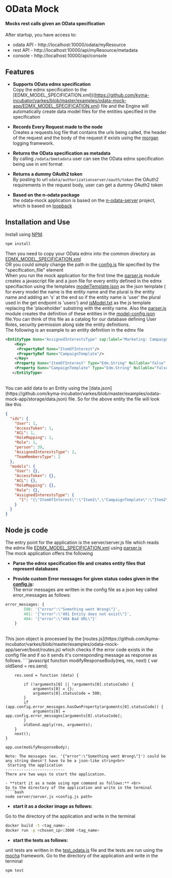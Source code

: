 OData Mock
============================
#### Mocks rest calls given an OData specification 

After startup, you have access to:
- odata API - http://localhost:10000/odata/myResource
- rest API - http://localhost:10000/api/myResource/metadata
- console - http://localhost:10000/api/console

Features
---------------------------

- **Supports OData edmx specification** <br>
Copy the edmx specification to the [EDMX_MODEL_SPECIFICATION.xml]((https://github.com/kyma-incubator/varkes/blob/master/examples/odata-mock-app/EDMX_MODEL_SPECIFICATION.xml) file and the Engine will automatically create data model files for the entities specified in the specification

- **Records Every Request made to the node** <br>
Creates a requests.log file that contains the urls being called, the header of the request and the body of the request if exists using the [morgan](https://www.npmjs.com/package/morgan) logging framework.

- **Returns the OData specification as metadata** <br>
By calling `/odata/$metadata` user can see the OData edmx specification being use in xml format

- **Returns a dummy OAuth2 token** <br>
By posting to url `odata/authorizationserver/oauth/token` the OAuth2 requirements in the request body, user can get a dummy OAuth2 token

- **Based on the n-odata package** <br>
the odata-mock application is based on the [n-odata-server](https://github.com/htammen/n-odata-server) project, which is based on [loopback](https://loopback.io/) 

Installation and Use
--------------------------
Install using [NPM](https://docs.npmjs.com/getting-started/what-is-npm).

````bash
npm install
````
Then you need to copy your OData edmx into the common directory as [EDMX_MODEL_SPECIFICATION.xml](https://github.com/kyma-incubator/varkes/blob/master/examples/odata-mock-app/EDMX_MODEL_SPECIFICATION.xml)<br>
OR you could simply change the path in the [config.js](https://github.com/kyma-incubator/varkes/blob/master/examples/odata-mock-app/config.js) file specified by the "specification_file" element
<br>
When you run the mock application for the first time the [parser.js](https://github.com/kyma-incubator/varkes/blob/master/examples/odata-mock-app/common/utility/parser.js) module creates a javascript file and a json file for every entity defined in the edmx specifiaction using the templates [modelTemplate.json](https://github.com/kyma-incubator/varkes/blob/master/examples/odata-mock-app/common/models/modelTemplate.json) as the json template ( for every model the name is the entity name and the plural is the entity name and adding an 's' at the end so if the entity name is 'user' the plural used in the get endpoint is 'users') and [jsModel.txt](https://github.com/kyma-incubator/varkes/blob/master/examples/odata-mock-app/common/models/jsModel.txt) as the js template replacing the 'placeholder' substring with the entity name.
Also the  [parser.js](https://github.com/kyma-incubator/varkes/blob/master/examples/odata-mock-app/common/utility/parser.js) module creates the definition of these entities in the [model-config.json](https://github.com/kyma-incubator/varkes/blob/master/examples/odata-mock-app/server/model-config.json) file.You can think of this file as a catalog for our database defining User Roles, security permission along side the entity definitions.
<br>
The following is an example to an entity definition in the edmx file

````xml
<EntityType Name="AssignedInterestsType" sap:label="Marketing: Campaign Template-Interest" sap:content-version="1">
    <Key>
     <PropertyRef Name="ItemOfInterest"/>
     <PropertyRef Name="CampaignTemplate"/>
    </Key>
    <Property Name="ItemOfInterest" Type="Edm.String" Nullable="false" MaxLength="40" sap:display-format="UpperCase" sap:label="Item of Interest"/>
    <Property Name="CampaignTemplate" Type="Edm.String" Nullable="false" MaxLength="10" sap:display-format="UpperCase" sap:label="Campaign ID"/>
   </EntityType>
````
<br>
You can add data to an Entity using the [data.json](https://github.com/kyma-incubator/varkes/blob/master/examples/odata-mock-app/storage/data.json) file. So for the above entity the file will look like this

````json
{
  "ids": {
    "User": 1,
    "AccessToken": 1,
    "ACL": 1,
    "RoleMapping": 1,
    "Role": 1,
    "person": 39,
    "AssignedInterestsType": 2,
    "TeamMembersType": 2
  },
  "models": {
    "User": {},
    "AccessToken": {},
    "ACL": {},
    "RoleMapping": {},
    "Role": {},
    "AssignedInterestsType": {
      "1": "{\"ItemOfInterest\":\"Item1\",\"CampaignTemplate\":\"Item2\",\"id\":1}"
    }
  }
}
````


Node js code
--------------------------

The entry point for the application is the server/server.js file which reads the edmx file [EDMX_MODEL_SPECIFICATION.xml](https://github.com/kyma-incubator/varkes/blob/master/examples/odata-mock-app/EDMX_MODEL_SPECIFICATION.xml) using [parser.js](https://github.com/kyma-incubator/varkes/blob/master/examples/odata-mock-app/common/utility/parser.js)
<br>
The mock application offers the following
- **Parse the edmx specification file and creates entity files that represent databases** <br>

- **Provide custom Error messages for given status codes given in the [config.js](https://github.com/kyma-incubator/varkes/blob/master/examples/odata-mock-app/config.js):** <br>
The error messages are written in the config file as a json key called error_messages as follows:<br>

````javascript
error_messages: {
        500: '{"error":\"Something went Wrong\"}',
        401: '{"error":\"401 Entity does not exist\"}',
        404: '{"error":\"404 Bad URL\"}'
    }
````
<br>
This json object is processed by the [routes.js](https://github.com/kyma-incubator/varkes/blob/master/examples/odata-mock-app/server/boot/routes.js) which checks if the error code exists in the config file and if so it sends it's corresponding message as response as follows.
````javascript
 function modifyResponseBody(req, res, next) {
        var oldSend = res.send;

        res.send = function (data) {

            if (!arguments[0] || !arguments[0].statusCode) {
                arguments[0] = {};
                arguments[0].statusCode = 500;
            }
            if (app.config.error_messages.hasOwnProperty(arguments[0].statusCode)) {
                arguments[0] = app.config.error_messages[arguments[0].statusCode];
            }
            oldSend.apply(res, arguments);
        }
        next();
    }

    app.use(modifyResponseBody);
````
Note: The messages (ex. '{"error":\"Something went Wrong\"}') could be any string doesn't have to be a json-like string<br>
 Starting the application
--------------------------
There are two ways to start the application.

- **start it as a node using npm command as follows:** <br>
Go to the directory of the application and write in the terminal
````bash
node server/server.js <config.js path>
````

- **start it as a docker image as follows:** <br>

Go to the directory of the application and write in the terminal
````bash
docker build -t <tag_name> .
docker run -p <chosen_ip>:3000 <tag_name>
````
- **start the tests as follows:** <br>

unit tests are written in the [test_odata.js](https://github.com/kyma-incubator/varkes/blob/master/examples/odata-mock-app/test/test_odata.js) file and the tests are run using the [mocha](https://mochajs.org/) framework.
Go to the directory of the application and write in the terminal
 ````bash
npm test
````

